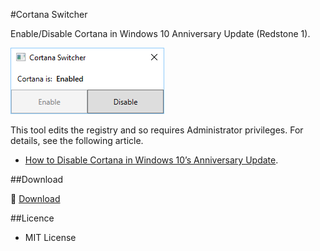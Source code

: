﻿#Cortana Switcher

Enable/Disable Cortana in Windows 10 Anniversary Update (Redstone 1).

![Screenshot](screenshot.png)

This tool edits the registry and so requires Administrator privileges. For details, see the following article.

 - [How to Disable Cortana in Windows 10’s Anniversary Update](http://www.howtogeek.com/265027/how-to-disable-cortana-in-windows-10/).

##Download

:floppy_disk: [Download](https://github.com/emoacht/CortanaSwitcher/releases/download/0.1/CortanaSwitcher01.zip)

##Licence

 - MIT License
